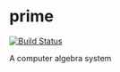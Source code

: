 prime
=====

[![Build Status](https://travis-ci.org/idlike2dream/prime.png?branch=master)](https://travis-ci.org/idlike2dream/prime)

A computer algebra system
